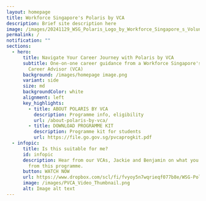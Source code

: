```yaml
---
layout: homepage
title: Workforce Singapore's Polaris by VCA
description: Brief site description here
image: /images/20241129_WSG_Polaris_Logo_by_Workforce_Singapore_s_Volunteer_Career_Advisors_FA_path.jpg
permalink: /
notification: ""
sections:
  - hero:
      title: Navigate Your Career Journey with Polaris by VCA
      subtitle: One-on-one career guidance from a Workforce Singapore's Volunteer
        Career Advisor (VCA)
      background: /images/homepage image.png
      variant: side
      size: md
      backgroundColor: white
      alignment: left
      key_highlights:
        - title: ABOUT POLARIS BY VCA
          description: Programme info, eligibility
          url: /about-polaris-by-vca/
        - title: DOWNLOAD PROGRAMME KIT
          description: Programme kit for students
          url: https://file.go.gov.sg/pvcaprogkit.pdf
  - infopic:
      title: Is this suitable for me?
      id: infopic
      description: Hear from our VCAs, Jackie and Benjamin on what you can take away
        from this programme.
      button: WATCH NOW
      url: https://www.dropbox.com/scl/fi/fvyoy5n7wqrieqf077b8e/WSG-Polaris-Final-white-bg.mp4?rlkey=cweu949a2cq9rwaxdratlaezb&e=3&dl=0
      image: /images/PVCA_Video_Thumbnail.png
      alt: Image alt text
---
```

